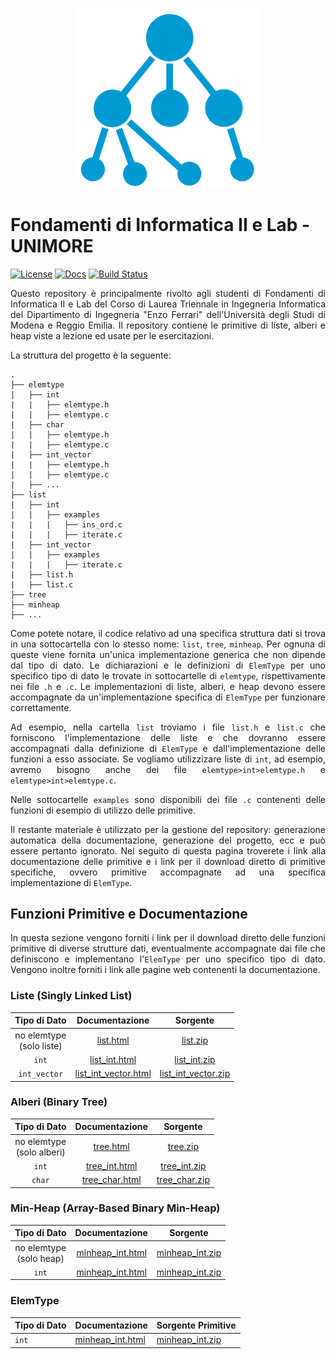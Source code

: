 <p align="center">
  <img width="300" src="doc/logo/logo_big.png">
</p>

# Fondamenti di Informatica II e Lab - UNIMORE
[![License](https://img.shields.io/github/license/prittt/fondamenti-ii)](https://github.com/prittt/fondamenti-ii/blob/master/LICENSE)
[![Docs](https://readthedocs.org/projects/pip/badge/?version=latest&style=flat)](https://github.com/prittt/fondamenti-ii/blob/master/README.md#doc)
[![Build Status](https://travis-ci.com/prittt/fondamenti-ii.svg?token=uFxAjG3MrtqGf83nu4qz&branch=master)](https://travis-ci.com/prittt/fondamenti-ii)

<p align="justify">
Questo repository è principalmente rivolto agli studenti di Fondamenti di Informatica II e Lab del Corso di Laurea Triennale in Ingegneria Informatica del Dipartimento di Ingegneria "Enzo Ferrari" dell'Università degli Studi di Modena e Reggio Emilia. Il repository contiene le primitive di liste, alberi e heap viste a lezione ed usate per le esercitazioni.
</p>

<p align="justify">
La struttura del progetto è la seguente: 
</p>

```
.
├── elemtype
|   ├── int
|   |   ├── elemtype.h
|   |   ├── elemtype.c
|   ├── char
|   |   ├── elemtype.h
|   |   ├── elemtype.c
|   ├── int_vector
|   |   ├── elemtype.h
|   |   ├── elemtype.c
|   ├── ...
├── list
|   ├── int
|   |   ├── examples
|   |   |   ├── ins_ord.c
|   |   |   ├── iterate.c
|   ├── int_vector
|   |   ├── examples
|   |   |   ├── iterate.c
|   ├── list.h
|   ├── list.c
├── tree
├── minheap
├── ...

```

<p align="justify">
Come potete notare, il codice relativo ad una specifica struttura dati si trova in una sottocartella con lo stesso nome: <code>list</code>, <code>tree</code>, <code>minheap</code>. Per ognuna di queste viene fornita un'unica implementazione generica che non dipende dal tipo di dato. Le dichiarazioni e le definizioni di <code>ElemType</code> per uno specifico tipo di dato le trovate in sottocartelle di <code>elemtype</code>, rispettivamente nei file <code>.h</code> e <code>.c</code>. Le implementazioni di liste, alberi, e heap devono essere accompagnate da un'implementazione specifica di <code>ElemType</code> per funzionare correttamente.
</p>

<p align="justify">
Ad esempio, nella cartella <code>list</code> troviamo i file <code>list.h</code> e <code>list.c</code> che forniscono l'implementazione delle liste e che dovranno essere accompagnati dalla definizione di <code>ElemType</code> e dall'implementazione delle funzioni a esso associate. Se vogliamo utilizzizare liste di <code>int</code>, ad esempio, avremo bisogno anche dei file <code>elemtype>int>elemtype.h</code> e <code>elemtype>int>elemtype.c</code>.
</p>

<p align="justify">
Nelle sottocartelle <code>examples</code> sono disponibili dei file <code>.c</code> contenenti delle funzioni di esempio di utilizzo delle primitive.
</p>

<p align="justify">
Il restante materiale è utilizzato per la gestione del repository: generazione automatica della documentazione, generazione del progetto, ecc e può essere pertanto ignorato. Nel seguito di questa pagina troverete i link alla documentazione delle primitive e i link per il download diretto di primitive specifiche, ovvero primitive accompagnate ad una specifica implementazione di <code>ElemType</code>. 
</p>

<h2>Funzioni Primitive e <a name="doc">Documentazione</a></h2>

<p align="justify">
In questa sezione vengono forniti i link per il download diretto delle funzioni primitive di diverse strutture dati, eventualmente accompagnate dai file che definiscono e implementano l'<code>ElemType</code> per uno specifico tipo di dato. Vengono inoltre forniti i link alle pagine web contenenti la documentazione.
</p>

### Liste (Singly Linked List) 

| Tipo di Dato | Documentazione | Sorgente           | 
|:------------:|:--------------:|:------------------:|
| no elemtype <br/> (solo liste)  | <a href="https://prittt.github.io/fondamenti-ii/list/html/list_8h.html">list.html</a> | <a href="https://prittt.github.io/fondamenti-ii/list/list.zip">list.zip</a> |
| `int`        | <a href="https://prittt.github.io/fondamenti-ii/list/int/html/index.html">list_int.html</a> | <a href="https://prittt.github.io/fondamenti-ii/list/int/list_int.zip">list_int.zip</a> |
| `int_vector` | <a href="https://prittt.github.io/fondamenti-ii/list/int_vector/html/index.html">list_int_vector.html</a> | <a href="https://prittt.github.io/fondamenti-ii/list/int_vector/list_int_vector.zip">list_int_vector.zip</a> |

### Alberi (Binary Tree)

| Tipo di Dato | Documentazione | Sorgente           |       
|:------------:|:--------------:|:------------------:|
| no elemtype <br/> (solo alberi) | <a href="https://prittt.github.io/fondamenti-ii/tree/html/tree_8h.html">tree.html</a> | <a href="https://prittt.github.io/fondamenti-ii/tree/tree.zip">tree.zip</a> |
| `int`        | <a href="https://prittt.github.io/fondamenti-ii/tree/int/html/index.html">tree_int.html</a> | <a href="https://prittt.github.io/fondamenti-ii/tree/int/tree_int.zip">tree_int.zip</a> |
| `char`        | <a href="https://prittt.github.io/fondamenti-ii/tree/char/html/index.html">tree_char.html</a> | <a href="https://prittt.github.io/fondamenti-ii/tree/char/tree_char.zip">tree_char.zip</a> |

### Min-Heap (Array-Based Binary Min-Heap)

| Tipo di Dato | Documentazione | Sorgente           |       
|:------------:|:--------------:|:------------------:|
| no elemtype <br/> (solo heap) | <a href="https://prittt.github.io/fondamenti-ii/minheap/html/heap_8h.html">minheap_int.html</a> | <a href="https://prittt.github.io/fondamenti-ii/minheap/minheap.zip">minheap_int.zip</a> |
| `int`        | <a href="https://prittt.github.io/fondamenti-ii/minheap/int/html/index.html">minheap_int.html</a> | <a href="https://prittt.github.io/fondamenti-ii/minheap/int/minheap_int.zip">minheap_int.zip</a> |


### ElemType

| Tipo di Dato | Documentazione | Sorgente Primitive | 
|--------------|----------------|--------------------|
| `int`        | <a href="https://prittt.github.io/fondamenti-ii/minheap/int/html/index.html">minheap_int.html</a> | <a href="https://prittt.github.io/fondamenti-ii/minheap/int/minheap_int.zip">minheap_int.zip</a> |

